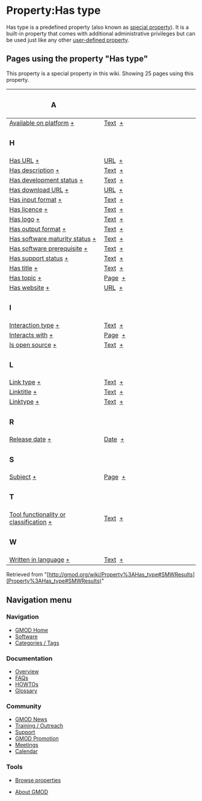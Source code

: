 



<span id="top"></span>




# <span dir="auto">Property:Has type</span>











Has type is a predefined property (also known as <a
href="https://www.semantic-mediawiki.org/wiki/Help:Special_properties"
class="external text" rel="nofollow">special property</a>). It is a
built-in property that comes with additional administrative privileges
but can be used just like any other
<a href="https://www.semantic-mediawiki.org/wiki/Property"
class="external text" rel="nofollow">user-defined property</a>.



  
<span id="SMWResults"></span>



## Pages using the property "Has type"

This property is a special property in this wiki. Showing 25 pages using
this property.

<table style="width: 100%; ">
<colgroup>
<col style="width: 50%" />
<col style="width: 50%" />
</colgroup>
<thead>
<tr class="header">
<th class="smwpropname"><h3 id="a">A</h3></th>
<th></th>
</tr>
</thead>
<tbody>
<tr class="odd">
<td class="smwpropname"><a href="Property%3AAvailable_on_platform"
title="Property:Available on platform">Available on platform</a> <span
class="smwbrowse"><a
href="Special%3ABrowse/Property%3AAvailable-20on-20platform"
title="Special%3ABrowse/Property%3AAvailable-20on-20platform">+</a></span></td>
<td class="smwprops"><a href="Special%3ATypes/Text"
title="Special%3ATypes/Text">Text</a>  <span class="smwsearch"><a
href="Special%3ASearchByProperty/Has-20type/Text"
title="Special%3ASearchByProperty/Has-20type/Text">+</a></span></td>
</tr>
<tr class="even">
<td class="smwpropname"><h3 id="h">H</h3></td>
<td></td>
</tr>
<tr class="odd">
<td class="smwpropname"><a href="Property%3AHas_URL"
title="Property:Has URL">Has URL</a> <span class="smwbrowse"><a
href="Special%3ABrowse/Property%3AHas-20URL"
title="Special%3ABrowse/Property%3AHas-20URL">+</a></span></td>
<td class="smwprops"><a href="Special%3ATypes/URL"
title="Special%3ATypes/URL">URL</a>  <span class="smwsearch"><a
href="Special%3ASearchByProperty/Has-20type/URL"
title="Special%3ASearchByProperty/Has-20type/URL">+</a></span></td>
</tr>
<tr class="even">
<td class="smwpropname"><a href="Property%3AHas_description"
title="Property:Has description">Has description</a> <span
class="smwbrowse"><a href="Special%3ABrowse/Property%3AHas-20description"
title="Special%3ABrowse/Property%3AHas-20description">+</a></span></td>
<td class="smwprops"><a href="Special%3ATypes/Text"
title="Special%3ATypes/Text">Text</a>  <span class="smwsearch"><a
href="Special%3ASearchByProperty/Has-20type/Text"
title="Special%3ASearchByProperty/Has-20type/Text">+</a></span></td>
</tr>
<tr class="odd">
<td class="smwpropname"><a href="Property%3AHas_development_status"
title="Property:Has development status">Has development status</a> <span
class="smwbrowse"><a
href="Special%3ABrowse/Property%3AHas-20development-20status"
title="Special%3ABrowse/Property%3AHas-20development-20status">+</a></span></td>
<td class="smwprops"><a href="Special%3ATypes/Text"
title="Special%3ATypes/Text">Text</a>  <span class="smwsearch"><a
href="Special%3ASearchByProperty/Has-20type/Text"
title="Special%3ASearchByProperty/Has-20type/Text">+</a></span></td>
</tr>
<tr class="even">
<td class="smwpropname"><a href="Property%3AHas_download_URL"
title="Property:Has download URL">Has download URL</a> <span
class="smwbrowse"><a href="Special%3ABrowse/Property%3AHas-20download-20URL"
title="Special%3ABrowse/Property%3AHas-20download-20URL">+</a></span></td>
<td class="smwprops"><a href="Special%3ATypes/URL"
title="Special%3ATypes/URL">URL</a>  <span class="smwsearch"><a
href="Special%3ASearchByProperty/Has-20type/URL"
title="Special%3ASearchByProperty/Has-20type/URL">+</a></span></td>
</tr>
<tr class="odd">
<td class="smwpropname"><a href="Property%3AHas_input_format"
title="Property:Has input format">Has input format</a> <span
class="smwbrowse"><a href="Special%3ABrowse/Property%3AHas-20input-20format"
title="Special%3ABrowse/Property%3AHas-20input-20format">+</a></span></td>
<td class="smwprops"><a href="Special%3ATypes/Text"
title="Special%3ATypes/Text">Text</a>  <span class="smwsearch"><a
href="Special%3ASearchByProperty/Has-20type/Text"
title="Special%3ASearchByProperty/Has-20type/Text">+</a></span></td>
</tr>
<tr class="even">
<td class="smwpropname"><a href="Property%3AHas_licence"
title="Property:Has licence">Has licence</a> <span class="smwbrowse"><a
href="Special%3ABrowse/Property%3AHas-20licence"
title="Special%3ABrowse/Property%3AHas-20licence">+</a></span></td>
<td class="smwprops"><a href="Special%3ATypes/Text"
title="Special%3ATypes/Text">Text</a>  <span class="smwsearch"><a
href="Special%3ASearchByProperty/Has-20type/Text"
title="Special%3ASearchByProperty/Has-20type/Text">+</a></span></td>
</tr>
<tr class="odd">
<td class="smwpropname"><a href="Property%3AHas_logo"
title="Property:Has logo">Has logo</a> <span class="smwbrowse"><a
href="Special%3ABrowse/Property%3AHas-20logo"
title="Special%3ABrowse/Property%3AHas-20logo">+</a></span></td>
<td class="smwprops"><a href="Special%3ATypes/Text"
title="Special%3ATypes/Text">Text</a>  <span class="smwsearch"><a
href="Special%3ASearchByProperty/Has-20type/Text"
title="Special%3ASearchByProperty/Has-20type/Text">+</a></span></td>
</tr>
<tr class="even">
<td class="smwpropname"><a href="Property%3AHas_output_format"
title="Property:Has output format">Has output format</a> <span
class="smwbrowse"><a
href="Special%3ABrowse/Property%3AHas-20output-20format"
title="Special%3ABrowse/Property%3AHas-20output-20format">+</a></span></td>
<td class="smwprops"><a href="Special%3ATypes/Text"
title="Special%3ATypes/Text">Text</a>  <span class="smwsearch"><a
href="Special%3ASearchByProperty/Has-20type/Text"
title="Special%3ASearchByProperty/Has-20type/Text">+</a></span></td>
</tr>
<tr class="odd">
<td class="smwpropname"><a href="Property%3AHas_software_maturity_status"
title="Property:Has software maturity status">Has software maturity
status</a> <span class="smwbrowse"><a
href="Special%3ABrowse/Property%3AHas-20software-20maturity-20status"
title="Special%3ABrowse/Property%3AHas-20software-20maturity-20status">+</a></span></td>
<td class="smwprops"><a href="Special%3ATypes/Text"
title="Special%3ATypes/Text">Text</a>  <span class="smwsearch"><a
href="Special%3ASearchByProperty/Has-20type/Text"
title="Special%3ASearchByProperty/Has-20type/Text">+</a></span></td>
</tr>
<tr class="even">
<td class="smwpropname"><a href="Property%3AHas_software_prerequisite"
title="Property:Has software prerequisite">Has software
prerequisite</a> <span class="smwbrowse"><a
href="Special%3ABrowse/Property%3AHas-20software-20prerequisite"
title="Special%3ABrowse/Property%3AHas-20software-20prerequisite">+</a></span></td>
<td class="smwprops"><a href="Special%3ATypes/Text"
title="Special%3ATypes/Text">Text</a>  <span class="smwsearch"><a
href="Special%3ASearchByProperty/Has-20type/Text"
title="Special%3ASearchByProperty/Has-20type/Text">+</a></span></td>
</tr>
<tr class="odd">
<td class="smwpropname"><a href="Property%3AHas_support_status"
title="Property:Has support status">Has support status</a> <span
class="smwbrowse"><a
href="Special%3ABrowse/Property%3AHas-20support-20status"
title="Special%3ABrowse/Property%3AHas-20support-20status">+</a></span></td>
<td class="smwprops"><a href="Special%3ATypes/Text"
title="Special%3ATypes/Text">Text</a>  <span class="smwsearch"><a
href="Special%3ASearchByProperty/Has-20type/Text"
title="Special%3ASearchByProperty/Has-20type/Text">+</a></span></td>
</tr>
<tr class="even">
<td class="smwpropname"><a href="Property%3AHas_title"
title="Property:Has title">Has title</a> <span class="smwbrowse"><a
href="Special%3ABrowse/Property%3AHas-20title"
title="Special%3ABrowse/Property%3AHas-20title">+</a></span></td>
<td class="smwprops"><a href="Special%3ATypes/Text"
title="Special%3ATypes/Text">Text</a>  <span class="smwsearch"><a
href="Special%3ASearchByProperty/Has-20type/Text"
title="Special%3ASearchByProperty/Has-20type/Text">+</a></span></td>
</tr>
<tr class="odd">
<td class="smwpropname"><a href="Property%3AHas_topic"
title="Property:Has topic">Has topic</a> <span class="smwbrowse"><a
href="Special%3ABrowse/Property%3AHas-20topic"
title="Special%3ABrowse/Property%3AHas-20topic">+</a></span></td>
<td class="smwprops"><a href="Special%3ATypes/Page"
title="Special%3ATypes/Page">Page</a>  <span class="smwsearch"><a
href="Special%3ASearchByProperty/Has-20type/Page"
title="Special%3ASearchByProperty/Has-20type/Page">+</a></span></td>
</tr>
<tr class="even">
<td class="smwpropname"><a href="Property%3AHas_website"
title="Property:Has website">Has website</a> <span class="smwbrowse"><a
href="Special%3ABrowse/Property%3AHas-20website"
title="Special%3ABrowse/Property%3AHas-20website">+</a></span></td>
<td class="smwprops"><a href="Special%3ATypes/URL"
title="Special%3ATypes/URL">URL</a>  <span class="smwsearch"><a
href="Special%3ASearchByProperty/Has-20type/URL"
title="Special%3ASearchByProperty/Has-20type/URL">+</a></span></td>
</tr>
<tr class="odd">
<td class="smwpropname"><h3 id="i">I</h3></td>
<td></td>
</tr>
<tr class="even">
<td class="smwpropname"><a href="Property%3AInteraction_type"
title="Property:Interaction type">Interaction type</a> <span
class="smwbrowse"><a href="Special%3ABrowse/Property%3AInteraction-20type"
title="Special%3ABrowse/Property%3AInteraction-20type">+</a></span></td>
<td class="smwprops"><a href="Special%3ATypes/Text"
title="Special%3ATypes/Text">Text</a>  <span class="smwsearch"><a
href="Special%3ASearchByProperty/Has-20type/Text"
title="Special%3ASearchByProperty/Has-20type/Text">+</a></span></td>
</tr>
<tr class="odd">
<td class="smwpropname"><a href="Property%3AInteracts_with"
title="Property:Interacts with">Interacts with</a> <span
class="smwbrowse"><a href="Special%3ABrowse/Property%3AInteracts-20with"
title="Special%3ABrowse/Property%3AInteracts-20with">+</a></span></td>
<td class="smwprops"><a href="Special%3ATypes/Page"
title="Special%3ATypes/Page">Page</a>  <span class="smwsearch"><a
href="Special%3ASearchByProperty/Has-20type/Page"
title="Special%3ASearchByProperty/Has-20type/Page">+</a></span></td>
</tr>
<tr class="even">
<td class="smwpropname"><a href="Property%3AIs_open_source"
title="Property:Is open source">Is open source</a> <span
class="smwbrowse"><a href="Special%3ABrowse/Property%3AIs-20open-20source"
title="Special%3ABrowse/Property%3AIs-20open-20source">+</a></span></td>
<td class="smwprops"><a href="Special%3ATypes/Text"
title="Special%3ATypes/Text">Text</a>  <span class="smwsearch"><a
href="Special%3ASearchByProperty/Has-20type/Text"
title="Special%3ASearchByProperty/Has-20type/Text">+</a></span></td>
</tr>
<tr class="odd">
<td class="smwpropname"><h3 id="l">L</h3></td>
<td></td>
</tr>
<tr class="even">
<td class="smwpropname"><a href="Property%3ALink_type"
title="Property:Link type">Link type</a> <span class="smwbrowse"><a
href="Special%3ABrowse/Property%3ALink-20type"
title="Special%3ABrowse/Property%3ALink-20type">+</a></span></td>
<td class="smwprops"><a href="Special%3ATypes/Text"
title="Special%3ATypes/Text">Text</a>  <span class="smwsearch"><a
href="Special%3ASearchByProperty/Has-20type/Text"
title="Special%3ASearchByProperty/Has-20type/Text">+</a></span></td>
</tr>
<tr class="odd">
<td class="smwpropname"><a href="Property%3ALinktitle"
title="Property%3ALinktitle">Linktitle</a> <span class="smwbrowse"><a
href="Special%3ABrowse/Property%3ALinktitle"
title="Special%3ABrowse/Property%3ALinktitle">+</a></span></td>
<td class="smwprops"><a href="Special%3ATypes/Text"
title="Special%3ATypes/Text">Text</a>  <span class="smwsearch"><a
href="Special%3ASearchByProperty/Has-20type/Text"
title="Special%3ASearchByProperty/Has-20type/Text">+</a></span></td>
</tr>
<tr class="even">
<td class="smwpropname"><a href="Property%3ALinktype"
title="Property%3ALinktype">Linktype</a> <span class="smwbrowse"><a
href="Special%3ABrowse/Property%3ALinktype"
title="Special%3ABrowse/Property%3ALinktype">+</a></span></td>
<td class="smwprops"><a href="Special%3ATypes/Text"
title="Special%3ATypes/Text">Text</a>  <span class="smwsearch"><a
href="Special%3ASearchByProperty/Has-20type/Text"
title="Special%3ASearchByProperty/Has-20type/Text">+</a></span></td>
</tr>
<tr class="odd">
<td class="smwpropname"><h3 id="r">R</h3></td>
<td></td>
</tr>
<tr class="even">
<td class="smwpropname"><a href="Property%3ARelease_date"
title="Property:Release date">Release date</a> <span
class="smwbrowse"><a href="Special%3ABrowse/Property%3ARelease-20date"
title="Special%3ABrowse/Property%3ARelease-20date">+</a></span></td>
<td class="smwprops"><a href="Special%3ATypes/Date"
title="Special%3ATypes/Date">Date</a>  <span class="smwsearch"><a
href="Special%3ASearchByProperty/Has-20type/Date"
title="Special%3ASearchByProperty/Has-20type/Date">+</a></span></td>
</tr>
<tr class="odd">
<td class="smwpropname"><h3 id="s">S</h3></td>
<td></td>
</tr>
<tr class="even">
<td class="smwpropname"><a href="Property%3ASubject"
title="Property%3ASubject">Subject</a> <span class="smwbrowse"><a
href="Special%3ABrowse/Property%3ASubject"
title="Special%3ABrowse/Property%3ASubject">+</a></span></td>
<td class="smwprops"><a href="Special%3ATypes/Page"
title="Special%3ATypes/Page">Page</a>  <span class="smwsearch"><a
href="Special%3ASearchByProperty/Has-20type/Page"
title="Special%3ASearchByProperty/Has-20type/Page">+</a></span></td>
</tr>
<tr class="odd">
<td class="smwpropname"><h3 id="t">T</h3></td>
<td></td>
</tr>
<tr class="even">
<td class="smwpropname"><a
href="Property%3ATool_functionality_or_classification"
title="Property:Tool functionality or classification">Tool functionality
or classification</a> <span class="smwbrowse"><a
href="Special%3ABrowse/Property%3ATool-20functionality-20or-20classification"
title="Special%3ABrowse/Property%3ATool-20functionality-20or-20classification">+</a></span></td>
<td class="smwprops"><a href="Special%3ATypes/Text"
title="Special%3ATypes/Text">Text</a>  <span class="smwsearch"><a
href="Special%3ASearchByProperty/Has-20type/Text"
title="Special%3ASearchByProperty/Has-20type/Text">+</a></span></td>
</tr>
<tr class="odd">
<td class="smwpropname"><h3 id="w">W</h3></td>
<td></td>
</tr>
<tr class="even">
<td class="smwpropname"><a href="Property%3AWritten_in_language"
title="Property:Written in language">Written in language</a> <span
class="smwbrowse"><a
href="Special%3ABrowse/Property%3AWritten-20in-20language"
title="Special%3ABrowse/Property%3AWritten-20in-20language">+</a></span></td>
<td class="smwprops"><a href="Special%3ATypes/Text"
title="Special%3ATypes/Text">Text</a>  <span class="smwsearch"><a
href="Special%3ASearchByProperty/Has-20type/Text"
title="Special%3ASearchByProperty/Has-20type/Text">+</a></span></td>
</tr>
</tbody>
</table>




Retrieved from
"[http://gmod.org/wiki/Property%3AHas_type#SMWResults](Property%3AHas_type#SMWResults)"





## Navigation menu









### Navigation



- <span id="n-GMOD-Home">[GMOD Home](Main_Page)</span>
- <span id="n-Software">[Software](GMOD_Components)</span>
- <span id="n-Categories-.2F-Tags">[Categories /
  Tags](Categories)</span>




### Documentation



- <span id="n-Overview">[Overview](Overview)</span>
- <span id="n-FAQs">[FAQs](Category%3AFAQ)</span>
- <span id="n-HOWTOs">[HOWTOs](Category%3AHOWTO)</span>
- <span id="n-Glossary">[Glossary](Glossary)</span>




### Community



- <span id="n-GMOD-News">[GMOD News](GMOD_News)</span>
- <span id="n-Training-.2F-Outreach">[Training /
  Outreach](Training_and_Outreach)</span>
- <span id="n-Support">[Support](Support)</span>
- <span id="n-GMOD-Promotion">[GMOD Promotion](GMOD_Promotion)</span>
- <span id="n-Meetings">[Meetings](Meetings)</span>
- <span id="n-Calendar">[Calendar](Calendar)</span>




### Tools

- <span id="t-smwbrowselink"><a href="Special%3ABrowse/Property%3AHas_type" rel="smw-browse">Browse
  properties</a></span>



- <span id="footer-places-about">[About
  GMOD](GMOD%3AAbout "GMOD%3AAbout")</span>

<!-- -->





